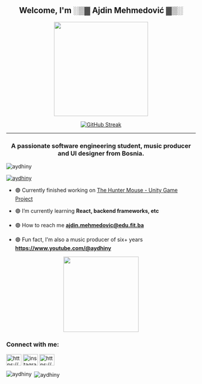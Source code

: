 <h2 align="center">Welcome, I'm ░▒▓ Ajdin Mehmedović ▓▒░</h2>


<!-- Activity Graph -->
<p align="center">
  <a href="https://git.io/streak-stats">
    <img height=250 src="https://github-readme-activity-graph.vercel.app/graph?username=Aydhiny&border_radius=0&custom_title=activity%20graph&hide_title=true&bg_color=2E3440&color=81A1C1&line=88C0D0&point=5E81AC&area_color=D8DEE9&title_color=81A1C1&area=true"/>
  </a>
</p>

<p align="center">
  <a href="https://git.io/streak-stats">
    <img src="https://streak-stats.demolab.com?user=Aydhiny&theme=dark&border_radius=5&card_width=500&card_height=250&fire=C05CEB&ring=00EBEA" alt="GitHub Streak"/>
  </a>
</p>

---

<h3 align="center">A passionate software engineering student, music producer and UI designer from Bosnia.</h3>

<p align="left"> <img src="https://komarev.com/ghpvc/?username=aydhiny&label=Profile%20views&color=0e75b6&style=flat" alt="aydhiny" /> </p>

<p align="left"> <a href="https://github.com/ryo-ma/github-profile-trophy"><img src="https://github-profile-trophy.vercel.app/?username=aydhiny" alt="aydhiny" /></a> </p>

- 🟣 Currently finished working on [The Hunter Mouse - Unity Game Project](https://github.com/Aydhiny/unity-hunter-mouse)

- 🟣 I’m currently learning **React, backend frameworks, etc**

- 🟣 How to reach me **ajdin.mehmedovic@edu.fit.ba**

- 🟣 Fun fact, I'm also a music producer of six+ years **https://www.youtube.com/@aydhiny**

<p align="center">
  <img src="https://media.giphy.com/media/JIX9t2j0ZTN9S/giphy.gif" width="200" height="auto">
</p>

<h3 align="left">Connect with me:</h3>
<p align="left">
<a href="https://www.linkedin.com/in/ajdin-mehmedovic/" target="blank"><img align="center" src="https://raw.githubusercontent.com/rahuldkjain/github-profile-readme-generator/master/src/images/icons/Social/linked-in-alt.svg" alt="https://www.linkedin.com/in/ajdin-mehmedovic/" height="30" width="40" /></a>
<a href="https://instagram.com/ajdinmehmedovix" target="blank"><img align="center" src="https://raw.githubusercontent.com/rahuldkjain/github-profile-readme-generator/master/src/images/icons/Social/instagram.svg" alt="instagram.com/ajdinmehmedovix" height="30" width="40" /></a>
<a href="https://www.youtube.com/@aydhiny" target="blank"><img align="center" src="https://raw.githubusercontent.com/rahuldkjain/github-profile-readme-generator/master/src/images/icons/Social/youtube.svg" alt="https://www.youtube.com/@aydhiny" height="30" width="40" /></a>
</p>

<p><img align="left" src="https://github-readme-stats.vercel.app/api/top-langs?username=aydhiny&show_icons=true&locale=en&layout=compact" alt="aydhiny" /></p>


<p>&nbsp;<img align="center" src="https://github-readme-stats.vercel.app/api?username=aydhiny&show_icons=true&locale=en" alt="aydhiny" /></p>
